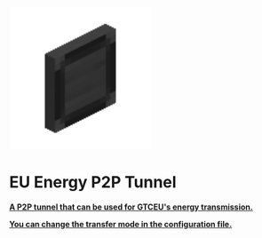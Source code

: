 <img src=".\logo.png" alt="logo" style="zoom:200%;" />

# EU Energy P2P  Tunnel

<u>**A P2P tunnel that can be used for GTCEU's energy transmission.**</u>

<u>**You can change the transfer mode in the configuration file.**</u>